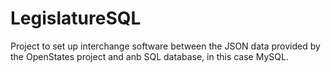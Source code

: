 LegislatureSQL
==============

Project to set up interchange software between the JSON data provided by the OpenStates project and anb SQL database, in this case MySQL.
